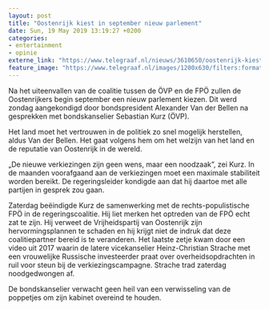 ```yaml
---
layout: post
title: "Oostenrijk kiest in september nieuw parlement"
date: Sun, 19 May 2019 13:19:27 +0200
categories: 
- entertainment 
- opinie 
externe_link: "https://www.telegraaf.nl/nieuws/3610650/oostenrijk-kiest-in-september-nieuw-parlement"
feature_image: "https://www.telegraaf.nl/images/1200x630/filters:format(jpeg):quality(80)/cdn-kiosk-api.telegraaf.nl/ff21d2d4-7a27-11e9-b92a-02d2fb1aa1d7.jpg"
---
```


<p class="intro">Na het uiteenvallen van de coalitie tussen de ÖVP en de FPÖ zullen de Oostenrijkers begin september een nieuw parlement kiezen. Dit werd zondag aangekondigd door bondspresident Alexander Van der Bellen na gesprekken met bondskanselier Sebastian Kurz (ÖVP).</p> <p>Het land moet het vertrouwen in de politiek zo snel mogelijk herstellen, aldus Van der Bellen. Het gaat volgens hem om het welzijn van het land en de reputatie van Oostenrijk in de wereld.</p><p>„De nieuwe verkiezingen zijn geen wens, maar een noodzaak”, zei Kurz. In de maanden voorafgaand aan de verkiezingen moet een maximale stabiliteit worden bereikt. De regeringsleider kondigde aan dat hij daartoe met alle partijen in gesprek zou gaan.</p><p>Zaterdag beëindigde Kurz de samenwerking met de rechts-populistische FPÖ in de regeringscoalitie. Hij liet merken het optreden van de FPÖ echt zat te zijn. Hij verweet de Vrijheidspartij van Oostenrijk zijn hervormingsplannen te schaden en hij krijgt niet de indruk dat deze coalitiepartner bereid is te veranderen. Het laatste zetje kwam door een video uit 2017 waarin de latere vicekanselier Heinz-Christian Strache met een vrouwelijke Russische investeerder praat over overheidsopdrachten in ruil voor steun bij de verkiezingscampagne. Strache trad zaterdag noodgedwongen af.</p><p>De bondskanselier verwacht geen heil van een verwisseling van de poppetjes om zijn kabinet overeind te houden.</p>
